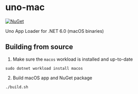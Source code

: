 # uno-mac

[![NuGet](https://img.shields.io/nuget/v/uno-mac-loader-x64.svg?style=flat-square)](https://www.nuget.org/packages/uno-mac-loader-x64)

Uno App Loader for .NET 6.0 (macOS binaries)

## Building from source

1. Make sure the `macos` workload is installed and up-to-date

```shell
sudo dotnet workload install macos
```

2. Build macOS app and NuGet package

```shell
./build.sh
```
